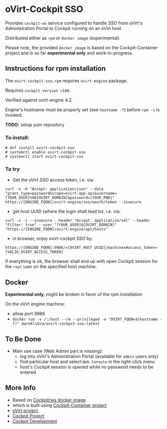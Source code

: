 
# oVirt-Cockpit SSO

Provides `cockpit-ws` service configured to handle SSO from oVirt's Administration Portal to Cockpit running on an oVirt host.

Distributed either as ``rpm`` or ``docker image`` (experimental).

Please note, the provided ``docker image`` is based on the Cockpit-Container project and is so far **experimental only** and work-in-progress.

## Instructions for rpm installation
The `ovirt-cockpit-sso.rpm` requires `ovirt-engine` package.

Requires `cockpit version >140`.

Verified against ovirt-engine 4.2.

Engine's hostname must be properly set (see `hostname -f`) before `rpm -i` is invoked.

**TODO:** setup yum repository

### To install:
```
# dnf install ovirt-cockpit-sso
# systemctl enable ovirt-cockpit-sso
# systemctl start ovirt-cockpit-sso
```

### To try

- Get the oVirt SSO access token, i.e. via:

```
curl -v -H "Accept: application/json" --data "grant_type=password&scope=ovirt-app-api&username=[YOUR_USER]%40[OVIRT_DOMAIN]&password=[YOUR_PWD]" https://[ENGINE_FQDN]/ovirt-engine/sso/oauth/token --insecure
```

- get host UUID (where the login shall lead to), i.e. via:

```
curl -v -i --insecure --header "Accept: application/xml" --header "Filter: true" --user "[YOUR_USER]@[OVIRT_DOMAIN]" "https://[ENGINE_FQDN]/ovirt-engine/api/hosts"
```

- in browser, enjoy ovirt-cockpit SSO by:
```
https://[ENGINE_FQDN]:9986/=[OVIRT_HOST_UUID]/machines#access_token=[VALID_OVIRT_ACCESS_TOKEN]
```

If everything is ok, the browser shall end up with open Cockpit session for the `root` user on the specified host machine. 

## Docker
**Experimental only**, might be broken in favor of the rpm installation 

On the oVirt engine machine:

- allow port 9986
- ``docker run -v /:/host --rm --privileged -e "OVIRT_FQDN=$(hostname -f)" mareklibra/ovirt-cockpit-sso:latest``

## To Be Done
- Main use case (Web Admin part is missing): 
  - log into oVirt's Administration Portal (available for `admin` users only)
  - find particular host and select `Web Console` in the right-click menu
  - host's Cockpit session is opened while no password needs to be entered


## More Info

 * Based on [Cockpit/ws docker image](https://hub.docker.com/r/cockpit/ws/)
 * which is built using [Cockpit-Container project](https://github.com/cockpit-project/cockpit-container)
 * [oVirt project](www.ovirt.org)
 * [Cockpit Project](https://cockpit-project.org)
 * [Cockpit Development](https://github.com/cockpit-project/cockpit)
